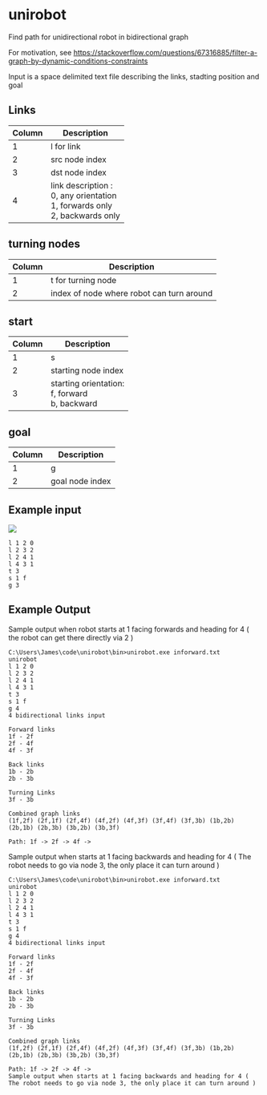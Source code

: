 # unirobot
Find path for unidirectional robot in bidirectional graph

For motivation, see https://stackoverflow.com/questions/67316885/filter-a-graph-by-dynamic-conditions-constraints

Input is a space delimited text file describing the links, stadting position and goal

## Links
| Column | Description |
|---|---|
1 | l for link
2 | src node index
3 | dst node index
4 | link description :<br> 0, any orientation <br> 1, forwards only<br>2, backwards only

## turning nodes
| Column | Description |
|---|---|
1 | t for turning node
2 | index of node where robot can turn around

## start
| Column | Description |
|---|---|
1 | s
2 | starting node index
3 | starting orientation:<br> f, forward <br> b, backward 


## goal
| Column | Description |
|---|---|
1 | g
2 | goal node index

## Example input

<img src="https://i.stack.imgur.com/o9uiq.png" ></a>

```
l 1 2 0
l 2 3 2
l 2 4 1
l 4 3 1
t 3
s 1 f
g 3
```

## Example Output

Sample output when robot starts at 1 facing forwards and heading for 4 ( the robot can get there directly via 2 )

```
C:\Users\James\code\unirobot\bin>unirobot.exe inforward.txt
unirobot
l 1 2 0
l 2 3 2
l 2 4 1
l 4 3 1
t 3
s 1 f
g 4
4 bidirectional links input

Forward links
1f - 2f
2f - 4f
4f - 3f

Back links
1b - 2b
2b - 3b

Turning Links
3f - 3b

Combined graph links
(1f,2f) (2f,1f) (2f,4f) (4f,2f) (4f,3f) (3f,4f) (3f,3b) (1b,2b) (2b,1b) (2b,3b) (3b,2b) (3b,3f)

Path: 1f -> 2f -> 4f ->
```

Sample output when starts at 1 facing backwards and heading for 4 ( The robot needs to go via node 3, the only place it can turn around )

```
C:\Users\James\code\unirobot\bin>unirobot.exe inforward.txt
unirobot
l 1 2 0
l 2 3 2
l 2 4 1
l 4 3 1
t 3
s 1 f
g 4
4 bidirectional links input

Forward links
1f - 2f
2f - 4f
4f - 3f

Back links
1b - 2b
2b - 3b

Turning Links
3f - 3b

Combined graph links
(1f,2f) (2f,1f) (2f,4f) (4f,2f) (4f,3f) (3f,4f) (3f,3b) (1b,2b) (2b,1b) (2b,3b) (3b,2b) (3b,3f)

Path: 1f -> 2f -> 4f ->
Sample output when starts at 1 facing backwards and heading for 4 ( The robot needs to go via node 3, the only place it can turn around )

```

